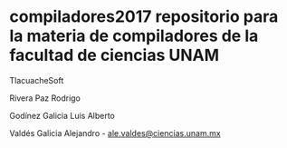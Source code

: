 # compiladores2017 repositorio para la materia de compiladores de la facultad de ciencias UNAM

TlacuacheSoft

Rivera Paz Rodrigo

Godínez Galicia Luis Alberto

Valdés Galicia Alejandro - ale.valdes@ciencias.unam.mx


